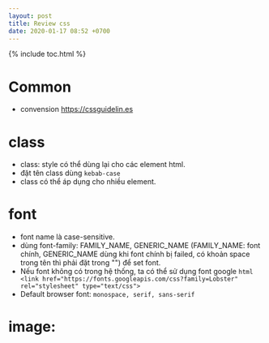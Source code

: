 ```yaml
---
layout: post
title: Review css
date: 2020-01-17 08:52 +0700
---
```


{% include toc.html %}

# Common
* convension <https://cssguidelin.es>

# class
- class: style có thể dùng lại cho các element html.
- đặt tên class dùng `kebab-case`
- class có thể áp dụng cho nhiều element.

# font
- font name là case-sensitive.
- dùng font-family: FAMILY_NAME, GENERIC_NAME (FAMILY_NAME: font chính, GENERIC_NAME dùng khi font chính bị failed, có khoản space trong tên thì phải đặt trong "") để set font.
- Nếu font không có trong hệ thống, ta có thể sử dụng font google ```html <link href="https://fonts.googleapis.com/css?family=Lobster" rel="stylesheet" type="text/css">```
- Default browser font: `monospace, serif, sans-serif`

# image:
